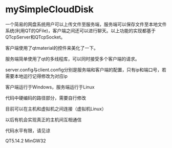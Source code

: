# mySimpleCloudDisk

一个简易的网盘系统用户可以上传文件至服务端，服务端可以保存文件至本地文件系统(利用QT的QFile)，客户端之间还可以进行聊天。以上功能的实现都基于QTcpServer和QTcpSocket。

客户端使用了qtmaterial的控件来美化了一下。

服务端简单使用了qt的多线程库，可以同时接受多个客户端的请求。

server.config与client.config分别是服务端和客户端的配置，只有ip和端口号，若需要本地运行记得修改为对应ip

客户端运行于Windows，服务端运行于Linux

代码中硬编码的路径部分，需要自行修改

目前可以在主机和虚拟机之间连接（虚拟机Linux）

以后有机会实现真正的主机间互相通信

代码水平有限，请见谅

QT5.14.2 MinGW32
